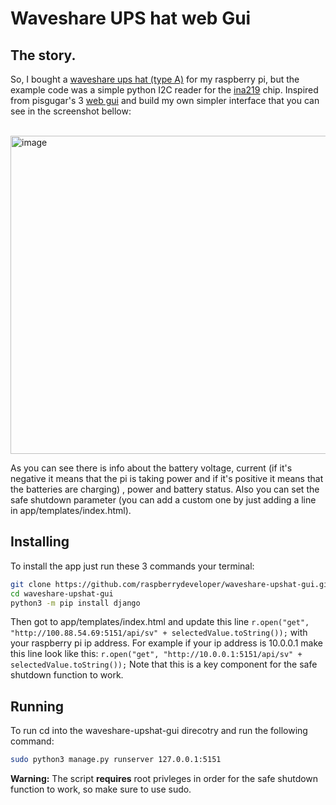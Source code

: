 # Waveshare UPS hat web Gui

## The story.

So, I bought a [waveshare ups hat (type A)](https://www.waveshare.com/wiki/UPS_HAT) for my raspberry pi, but the example code was a simple python I2C reader for the [ina219](https://www.ti.com/lit/gpn/ina219) chip. Inspired from pisgugar's 3 [web gui](https://github.com/PiSugar/PiSugar/wiki/PiSugar2) and build my own simpler interface that you can see in the screenshot bellow: 

<br>

<img width="509" alt="image" src="https://user-images.githubusercontent.com/106091011/209480409-c412165a-3581-4c5b-98da-97be07c0b300.png">

As you can see there is info about the battery voltage, current (if it's negative it means that the pi is taking power and if it's positive it means that the batteries are charging) , power and battery status. Also you can set the safe shutdown parameter (you can add a custom one by just adding a line in app/templates/index.html).

## Installing

To install the app just run these 3 commands your terminal:

```sh
git clone https://github.com/raspberrydeveloper/waveshare-upshat-gui.git
cd waveshare-upshat-gui
python3 -m pip install django
```

Then got to app/templates/index.html and update this line ```r.open("get", "http://100.88.54.69:5151/api/sv" + selectedValue.toString());``` with your raspberry pi ip address. For example if your ip address is 10.0.0.1 make this line look like this: ```r.open("get", "http://10.0.0.1:5151/api/sv" + selectedValue.toString());``` Note that this is a key component for the safe shutdown function to work.

## Running

To run cd into the waveshare-upshat-gui direcotry and run the following command:

```sh
sudo python3 manage.py runserver 127.0.0.1:5151
```

**Warning:** The script **requires** root privleges in order for the safe shutdown function to work, so make sure to use sudo.
